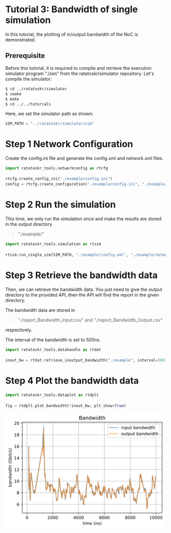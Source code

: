 # Tutorial 3: Bandwidth of single simulation

In this tutorial, the plotting of in/output bandwidth of the NoC is demonstrated.

## Prerequisite

Before this tutorial, it is required to compile and retrieve the execution simulator program "./sim" from the ratatoskr/simulator repository. 
Let's compile the simulator:
```console
$ cd ../ratatoskr/simulator
$ cmake
$ make
$ cd ../../tutorials
```

Here, we set the simulator path as shown:


```python
SIM_PATH = "../ratatoskr/simulator/sim"
```

# Step 1 Network Configuration
Create the config.ini file and generate the config.xml and network.xml files.


```python
import ratatoskr_tools.networkconfig as rtcfg

rtcfg.create_config_ini("./example/config.ini")
config = rtcfg.create_configuration("./example/config.ini", "./example/config.xml", "./example/network.xml")
```

# Step 2 Run the simulation
This time, we only run the simulation once and make the results are stored in the output directory
> "./example/"


```python
import ratatoskr_tools.simulation as rtsim

rtsim.run_single_sim(SIM_PATH, "./example/config.xml", "./example/network.xml", "./example")
```

# Step 3 Retrieve the bandwidth data
Then, we can retrieve the bandwidth data. You just need to give the output directory to the provided API, then the API will find the report in the given directory.

The bandwidth data are stored in
> "./report_Bandwidth_Input.csv" and "./report_Bandwidth_Output.csv"

respectively.

The interval of the bandwidth is set to 500ns.


```python
import ratatoskr_tools.datahandle as rtdat

inout_bw = rtdat.retrieve_inoutput_bandwidth("./example", interval=500)
```

# Step 4 Plot the bandwidth data


```python
import ratatoskr_tools.dataplot as rtdplt

fig = rtdplt.plot_bandwidth(*inout_bw, plt_show=True)
```


    
![svg](tutorial3_files/tutorial3_10_0.svg)
    



```python

```
